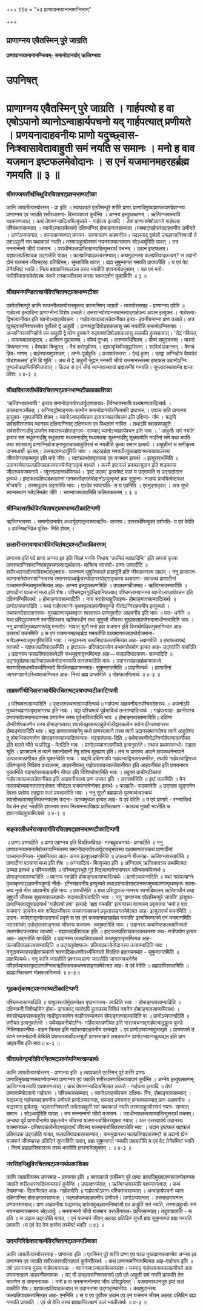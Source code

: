 +++
title = "०३ प्राणापानव्यानानामग्नित्वम्"

+++


## प्राणाग्नय एवैतस्मिन् पुरे जाग्रति

**प्राणापानव्यानानामग्नित्वम्- समानोदानयोर् ऋत्विग्भावः**

# **उपनिषत्**

# **प्राणाग्नय एवैतस्मिन् पुरे जाग्रति । गार्हपत्यो ह वा एषोऽपानो व्यानोऽन्वाहार्यपचनो यद् गार्हपत्यात् प्रणीयते । प्रणयनादाहवनीयः प्राणो यदुच्छ्वास- निःश्वासावेतावाहुती समं नयति स समानः । मनो ह वाव यजमान इष्टफलमेवोदानः । स एनं यजमानमहरहर्ब्रह्म गमयति ॥ ३ ॥**

### **श्रीमज्जयतीर्थभिक्षुविरचिताषट्प्रश्नभाष्यटीका**

कानि जाग्रतीत्यस्योत्तरम् - प्रा इति ॥ स्वापकाले एतस्मिन्पुरे शरीरे प्राणाः प्राणादिमुख्यप्राणरूपाण्येवाग्नयः प्राणाग्नय एव जाग्रति शरीरधारणा- दिस्वव्यापारं कुर्वन्ति । अग्नय इत्युपलक्षणम् । ऋत्विग्भावस्यापि वक्ष्यमाणत्वात् । कथं तेषामग्न्यादित्वमित्युच्यते - गार्हपत्य इत्यादि । तेषां प्राणानामेषोऽपानो गार्हपत्यः पश्चिमत्वसाम्यात् । व्यानोऽन्वाहार्यपचनो दक्षिणाग्निर् होमाङ्गत्वसाम्यात् ।यस्माद्गार्हपत्यादाहवनीयः प्रणीयते । प्राणोऽप्यपानात् । तस्मात्प्रणयनात् प्रणयन- साम्यात्प्राण आहवनीयः। यद्यस्माद् द्वावेतौ उच्छ्वासनिश्वासौ ते एवाऽऽहुती सम यथाकालं नयति। तस्मादाहुत्योस्समं नयनसाम्यात्समानः सोऽध्वर्युरिति यावत् । तत्र मननान्मनो जीवो यजमानः । पराधीनफलप्राप्तिसाम्यादित्युत्तरार्थं वचनम् । उदान इष्टफलम्। यज्ञफलप्रतिपादक उद्गातेति यावत् । फलप्रतिपादकत्वसाम्यात्। कथमुदानस्य फलप्रतिपादकत्वम्? स उदानो ह्येनं यजमानं जीवमहरहः प्रतिदिनम्। सुप्ताविति यावत् । ब्रह्म सुषुम्नागतं गमयति प्रापयतीति । य एवं वेद तेनैवमिष्टं भवति। नित्यं ब्रह्मप्राप्तिफलञ्च तस्य भवतीति ज्ञापनायेदमुक्तम् । यत एवं मनो- व्यतिरिक्तानामेवोपरमः स्वप्ने तस्माज्जीवस्य मनसः स्वप्नदर्शनं युक्तमिति ॥ ३ ॥

### **श्रीवामनपण्डिताचार्यविरचिताषट्प्रश्रभाष्यटीका**

एवमेतस्मिन्पुरे कानि स्वपन्तीत्यस्योत्तरमुक्त्वा कान्यस्मिन् जाग्रती - त्यस्योत्तरमाह - प्राणाग्नय एवेति ॥ गार्हपत्य इत्यादिना प्राणाग्नीनां विशेष उच्यते। उत्तराग्न्योरपानस्थानत्वाद्गार्हपत्य अपान इत्युक्तः । गार्हपत्या- द्विभज्यानीयत इति व्यानोऽन्वाहार्यपचनः । गार्हपत्यात्प्रज्वलन्नेवानीयत इत्या- हवनीयनाम्ना प्राण उच्यते। अत्र ह्युच्छ्वासनिश्वासावेव पूर्वोत्तरे द्वे आहुती । प्राणश्रद्धादिषोडशकलासु समं नयतीति समानोऽग्निरुक्तः । अन्याग्निस्त्वग्निहोत्रे पय आहुती द्वे परेण हूयमाने रुद्रवाय्वादिषोडशकलासु सन्नयति हुतवहत्वात्। 'रौद्रं गविसत् । वायव्यमपावसृष्टम् । आश्विनं दुह्यमानम् । सौम्यं दुग्धम् । वारुणमधिश्रितम् । पौष्णं समुदयन्तम् । मारुतं विष्यन्दमानम् । वैश्वदेवं बिन्दुमत् । मैत्रं शरोगृहीतम् । द्यावापृथिवीयमुद्वासितम् । सावित्रं प्रक्रान्तम् । वैष्णवं हिय- माणम् । बार्हस्पत्यमुपसन्नम् । अग्नेः पूर्वाहुतिः । प्रजापतेरुत्तरा । ऐन्द्रं हुतम् । एतद्वा अग्निहोत्रं वैश्वदेवं षोडशकलम्' इति हि श्रुतिः । अथ ते द्वे आहुती जुह्वन् मनस्वी जीवो यजमानस्तस्मा इष्टफल उदानोऽग्निः पुण्यलोकप्राप्तिनिमित्तत्वात् । किञ्च स एनं जीवं स्वप्नावस्थायां ब्रह्मसमीपं गमयति। सुप्त्यवस्थायामेव ह्यन्तः प्रवेशः ॥ ४-३ ॥

### **श्रीवादिराजतीर्थविरचिताषट्प्रश्नभाष्यटीकाप्रकाशिका**

‘ऋत्विग्भावस्यापि ' इत्यत्र समानोदानयोरध्वर्यूद्गात्राख्य- र्त्विग्भावस्यापि वक्ष्यमाणत्वादित्यर्थः । उपलक्षणःञ्चैतत् । अग्निवद्धोमाङ्गत्व-साम्येन समानोदानयोरनित्वमपि द्रष्टव्यम् । एवञ्च सति प्राणानय इत्युक्त- मुपपन्नमिति ज्ञेयम् । व्यानोऽन्वाहार्यपचन इत्यत्रान्वाहार्यपचन इति दक्षिणा- र्नाम । यद्यपि सर्वशरीरगतस्य व्यानस्य दक्षिणाग्निवद् दक्षिणभाग एव स्थितत्वं नास्ति । तथाऽपि श्वासरूपाहुतेः सर्वशरीरनाडीषु प्रापणेन श्वासरूपहोमाङ्गत्व- साम्याद् व्यानोऽन्वाहार्यपचन इति भावः । ' आहुतीः समं नयति' इत्यत्र समं स्थूलनाडीषु स्थूलतया मध्यमनाडीषु मध्यमतया सूक्ष्मनाडीषु सूक्ष्मतयेति नाडीनां समं यथा भवति तथा श्वासवायुं प्राणाग्निहोत्राङ्गभूतान्नाख्याहुतिरसं च नयतीति कृत्वा समान इत्यर्थः । आहुतीनां च समीकृत्य दानमध्वर्योः कृत्यम्। तस्मादयमध्वर्युरिति भावः । अहरहर्ब्रह्म गमयतीत्युक्तब्रह्मगमनाख्यफलस्य जीवयोग्यत्वान्मनुत इति मनो जीवः । यज्ञफलभोक्तृत्वात्स एव यजमान इत्यर्थः ॥ इत्युत्तरार्थमिति ॥ उदानस्येष्टफलप्रतिपादकत्वसाम्येनोद्गातृत्वं वक्ष्यते । कस्मै इष्टफलं प्रयच्छत्युदान इति शङ्काया जीवरूपयजमानाये - त्युत्तरप्रदानार्थमित्यर्थः। ‘इष्टं फलम्' इत्यत्रेष्टं फलं य उद्गायति स उद्गातोदान इत्यर्थः। इष्टफलप्रतिपादकसाम्नां गानकर्तोद्गातेवोदानोऽप्युत्कृष्टं ब्रह्म सुषुम्ना- नाड्या प्रापयित्वेष्टफलं भोजयति । तस्मादुदान उद्गातेति भावः । एतदेव स्पष्टयति- स य एवमिति । एवमुद्गातृवत् । अत्र सुप्ते स्वप्नस्थानं गतेऽस्मिन्नेव जीवे । स्वप्नावस्थायामिति फलितकथनम् ॥ ३ ॥

### **श्रीनिवासतीर्थविरचिताषट्प्रश्रभाष्यटीकाटिप्पणी**

ऋत्विग्भावस्य । समानोदानयोर् अध्वर्यूद्गातृत्वरूपऋत्वि- क्त्वस्य। उत्तरार्थमित्युक्तं दर्शयति- य एवं वेदेति ॥ उपनिषदभिप्रेतं पूरित- मिति ज्ञेयम् ।

### **छलारीनारायणाचार्यविरचितंषट्प्रश्नटीकाविवरणम्**

प्राणानय इति पदे प्राणा अग्नय इव इति विग्रहं मनसि निधाय 'उपमितं व्याघ्रादिभिः' इति समासं कृत्वा प्राणशब्दाग्निशब्दनिष्ठबहुवचनस्याद्यर्थकत्व- माश्रित्य व्याचष्टे- प्राणाः प्राणादीति ॥ शरीरधारणादीत्यादिशब्दाद्भुक्तान्न- समनयनं सुषुप्तिकाले प्राज्ञमूर्ति प्रति जीवप्रापणञ्च ग्राह्यम् । ननु प्राणापान- व्यानानामेवोत्तरत्राग्नित्वस्य समानस्याध्वर्युत्वस्योदानस्योद्गातृत्वस्य वक्ष्यमाण- त्वात्कथं प्राणादीनां पञ्चानामग्नित्वमुक्तमित्यत आह- अग्नय इत्युपलक्षणमिति ॥ उपलक्षणबीजमाह - ऋत्विग्भावस्यापीति ॥ प्राणादीनां पञ्चानां मध्य इति शेषः। पश्चिमद्वारगुदेन्द्रियनिष्ठत्वात् पश्चिमत्वमपानस्य व्यानोऽन्वाहार्यपचन इति दक्षिणाग्निरित्यर्थः ॥ होमाङ्गत्वसाम्यादिति । नायं स्वाहेत्याहुतिग्रहण- होमाङ्गत्वसाम्यादित्यर्थः ॥ प्राणोऽप्यपानादिति । यथा गार्हपत्याग्नेः पृथक्कृत्वाहवनीयकुण्डे नीतोऽग्निराहवनीय इत्युच्यते । तथापानदेशादपानरूप- मुख्यप्राणात्पृथक्कृतः श्वासरूपः प्राणमुपनीत आहवनीय इति भावः ॥ परा- धनेति ॥ यथा प्रसिद्धयजमाने स्वर्गादिफलम् ऋत्विगधीनं तथा सुषुप्तौ जीवस्य सुखफलप्राप्तेरुदानाधीनत्वादिति भावः । ननु प्राणादिमुख्यप्राणरूपेषु मनसोऽ- भावात् श्रुतौ मनो हवा यजमान इति किमर्थमधिकमुक्तमित्यत आह- उत्तरार्थं वचनमिति ॥ स एनं यजमानमहरहर्ब्रह्म गमयतीति वक्ष्यमाणफलप्राप्तेर्यजमाना- भावेऽसम्भवात्पृथगुक्तिरिति भावः । ननूदानस्य कथमिष्टफलत्वमित्यत आह- लक्षणयेति ॥ इष्टफलशब्दं व्याचष्टे - यज्ञफलप्रतिपादकमिति ॥ इष्टफल- प्रतिपादकत्वेन कथमत्रोपयोग इत्यत आह- उद्गातेति यावदिति ॥ उदानस्य फलप्रतिपादकत्वेऽपि कथमुद्गातृत्वमित्यत आह— फलप्रतिपादकत्व- साम्यादिति ॥ उद्गातुर्यज्ञफलप्रतिपादकत्वेनोदानस्यापि तत्साम्यादिति भावः । उदानस्याहरहर्ब्रह्मगमकत्वे श्रवणादिसाधनवैयर्थ्यमित्यतो विवक्षितब्रह्मगमनमाह- सुषुम्नागतमिति ॥ प्राज्ञमित्यर्थः । प्राणादीनां जागरणज्ञानेऽस्त्विष्टत्वमित्यत आह- नित्यं ब्रह्म प्राप्तमिति ॥ मोक्षफलमित्यर्थः ॥ ४-३ ॥

### **ताम्रपर्णीश्रीनिवासाचार्यविरचिताषट्प्रश्रभाष्यटीकाटिप्पणी**

॥ पश्चिमत्वसाम्यादिति ॥ पृष्ठभागस्थत्वसाम्यादित्यर्थः॥ गार्हपत्य आहवनीयात्पश्चिमदेशस्थः । अपानोऽपि मुख्यस्थप्राणात्पृष्ठभागस्थ इति भावः । यद्वा पश्चिमत्वं पूर्वभावित्वं तत्साम्यादित्यर्थः । गार्हपत्यादा- हवनीयस्य प्रणयनादेवमपानत्प्राणस्य प्रणयनेन तस्य पूर्वभावित्वादिति भावः ॥ होमाङ्गत्वसाम्यादिति॥ दक्षिणा होमविशेषकरणेन तस्य होमाङ्गत्ववत् श्वासोच्छ्रासरूपाहुतेर्नाडीद्वारकत्वेन सर्वनाडीगतव्यानस्य होमाङ्गत्वादिति भावः। यद्वा प्राणापानव्यानेषु मध्ये प्राणस्यापाने तस्य व्याने उदानसामानयोश्च व्याने आहुतेश्च तु होमाधिकरणत्वेन होमाङ्गत्वसाम्यादित्यप्याह- यद्गार्हपत्या-दिति ॥ यथैवाहवनीयोऽग्निर्गार्हपत्यात्प्रणीयत इति भारते श्रौते च प्रसिद्ध - मेतदिति भावः । प्राणोऽप्यपानात्प्रणीयते इत्यनुवर्तते। तथाच प्रथमस्कन्धो- दाहृता श्रुतिः। प्राणमपाने तं व्याने समानोदानौ तेषु तांश्च मूलप्राण इति। तत्र च प्राणस्य अपाने लयकथनेनापाने उत्पन्नत्वात्प्रणीयत इति युक्तमेवेति भावः । यद्यपि दक्षिणाग्रपि गार्हपत्याद्विभक्तत्वमस्ति, तथापि गार्हपत्याद्विभज्य दक्षिणकुण्डे निक्षिप्य प्रज्वलनम्, आहवनीयस्तु गार्हपत्यात्प्रज्वलन्नेवानीयत इति आहवनीयत इति प्रणयनमत्र मुख्यमिति यद्गार्हपत्यात्प्रकर्षेण नीयत इति विशिष्योक्तमिति भावः । तदुक्तं प्राचीनटीकायां गार्हपत्यात्प्रज्वलन्नेवानीयत इति आहवनीयात्मा प्राण उच्यत इति । उत्तरार्थमिति ॥ इष्टं फलमिति ॥ येन फलस्योच्यमानत्वात्तद्भोक्ता जीवोऽत्र यजमानत्वेनोक्त इत्यर्थः ॥ फलप्रति- पादकत्वेति ॥ उद्गाता ह्युद्गानेन देवताः प्रतोष्य तद्द्वारा फलं प्रयच्छतीति भावः । ननु सुप्तौ ब्रह्मप्राप्तेः पुरुषार्थत्वात्कथं श्वासोच्छ्वासाहुतियजनफलम् उदाना- त्प्राप्यमुच्यत इत्यत आह- य एवं वेदेति ॥ य एवं प्राणादे - रग्न्यादित्वं वेद तेन इष्टं भवतीति ज्ञापनाय तस्य नित्यमनपायिब्रह्म प्राप्तिलक्षण - फलञ्च मुक्तौ भवतीति च ज्ञापनायेदमुक्तमित्यर्थः ॥ ४-३ ॥

### **मङ्कालीधर्मराजाचार्यविरचिताषट्प्रश्नभाष्यटीकाटिप्पणी**

॥ प्राणाः प्राणादीति ॥ प्राणा एवाग्नय इति विवक्षितविग्रह- गतबहुवचनार्थः- प्राणादीति ॥ ननु प्राणापानव्यानानामेवोत्तरत्राग्नित्वस्य समानोदानयोरध्वर्यूद्गातृभावस्य वक्ष्यमाणत्वात्कथं प्राणादीनां पञ्चानामग्नित्व- मुक्तमित्यत आह- अनय इत्युपलक्षणमिति ॥ उपलक्षणे बीजमाह- ऋत्विग्भावस्यापीति ॥ प्राणादीनां पञ्चानां मध्य इति शेषः ॥ अग्न्यादित्व- मित्युच्यत इति ॥ अग्नित्वम् ऋत्विक्त्वञ्च कथमित्यत उच्यत इत्यर्थः॥ पश्चिमत्वेति ॥ पश्चिमद्वारभूते गुदे विद्यमानत्वेनापानस्य पश्चिमत्वमित्यर्थः॥ होमाङ्गत्वसाम्यादिति ॥ व्यानाय स्वाहेति होमाङ्गत्वसाम्यादित्यर्थः ॥ प्राणोऽप्यपानादिति ॥ यथा गार्हपत्याग्नेः पृथक्कृत्वाऽऽहवनीयकुण्डे नीतो- ऽग्निराहवनीय इत्युच्यते तथाऽपानप्रदेशादपानरूपमुख्यप्राणात्पृथक्कृतः श्वास- रूपः मुखे नीत आहवनीय इति भावः ॥ पराधीनेति ॥ यथा प्रसिद्धयज-मानस्य स्वर्गादिफलम् ऋत्विगधीनं तथा सुषुप्तौ जीवस्य सुखरूपफलप्राप्ते- रुदानाधीनत्वादिति भावः । ननु 'प्राणाग्नय एवैतस्मिन्पुरे जाग्रति' इत्युक्त- प्राणाग्नित्वाद्युपपादनार्थं 'गार्हपत्यो हवा' इत्यादेः 'ब्रह्म गमयति' इत्यन्तस्य वाक्यस्य प्रवृत्ततया 'मनो ह वाव यजमान' इत्यनेन मनः शब्दितजीवस्य यजमानत्ववचनं प्रकृतासङ्गतमेवेत्यत आह- इत्युत्तरार्थं वचनमिति । उदान- स्योद्गातृत्वोपपादनार्थं प्रवृत्ते स एष एनं यजमानमहरहर्ब्रह्म गमयति' इत्यस्मिन्वाक्ये एनं यजमानमिति परामर्शार्थम् उपोद्घातसङ्गत्या जीवस्य यजमान- त्वमुक्तमिति भावः । उदानस्य कथमिष्टफलत्वमित्यतो लक्षणयेष्टफलशब्द व्याचष्टे - यज्ञफलप्रतिपादक इति ॥ इष्टफलप्रतिपादकत्वकथनस्य कथ- मत्रोपयोग इत्यत आह- उद्गातेति यावदिति ॥ उदानस्य फलप्रतिपादकत्वे कथमुद्गातृत्वमित्यत आह- फलप्रतिपादकत्वसाम्यादिति ॥ उद्गातुर्यज्ञफल- प्रतिपादकत्वेनोदानस्य तत्साम्यादिति भावः । ननूदानस्याहरहर्ब्रह्मगमकत्वे श्रवणादिसाधनवैयर्थ्यमित्यतो विवक्षितं ब्रह्मगमनमाह - सुषुम्नागतमिति ॥ प्राज्ञमित्यर्थः। ननु कानि जाग्रतीति प्रश्नस्य प्राणा जाग्रतीति जागरणवचनेनैव परिहर्तव्यत्वादपृष्टप्राणाग्नित्वऋत्विक्त्वकथनमसङ्गतमेवेत्यत आह- य एवं वेदेति ॥ ब्रह्मप्राप्तिफलमिति ॥ ब्रह्मप्राप्तिलक्षणं मोक्षफलमित्यर्थः ॥ ४-३॥

### **गूढकर्तृकाषट्प्रश्नभाष्यटीकाटिप्पणी**

पश्चिमत्वसाम्यादिति ॥ पायूपस्थयोर्मुखमपेक्ष्य पृष्ठभागस्थ- त्वादिति भावः । होमाङ्गत्वसाम्यादिति ॥ दक्षिणाम्नी विशेषहोमेन होमा- ङ्गत्ववद् व्यानेऽपि हुतान्नस्य विविधं नयनेन होमाङ्गत्वसाम्यमित्यर्थः । श्वासोच्छ्वासरूपाहुतेर् नाडीद्वारकत्वेन नाडीगतव्यानस्य होमाङ्गत्वसाम्यादिति वा ॥ प्राणोऽप्यपानादिति ॥ प्रणीयत इत्यनुवर्ततते । यथैवाहवनीयोऽग्नि- गर्हिपत्यात्प्रणीयत इति भारतवचनाद्गार्हपत्यादुद्धृत्य कुण्डे निक्षिप्याहवनीया- वाहनं क्रियत इति गार्हपत्यादाहवनीय उत्पद्यते । एवं प्राणोऽप्यपानादुत्पद्यते । प्राणमपाने तं व्याने समानोदानौ तेष्विति प्रथमतात्पर्योपात्तश्रुतौ प्राणस्यापाने लयकथनेन प्राणोऽप्यपानादुत्पद्यत इति प्राण आहवनीय इति भावः॥ ४-३ ॥

### **श्रीराघवेन्द्रयतिविरचितषट्प्रश्नोपनिषत्खण्डार्थः**

कानि जाग्रतीत्यस्योत्तरम् - प्राणानय इति ॥ स्वापकाले एतस्मिन् पुरे शरीरे प्राणाः प्राणादिमुख्यप्राणरूपाण्येवाग्नय प्राणाग्नय एव जाग्रति शरीरधारणादिस्वव्यापारं कुर्वन्ति । अग्नेय इत्युपलक्षणम्; ऋत्विग्भावस्यापि वक्ष्यमाणत्वात् । कथं तेषामग्न्यादित्वमित्यत उच्यते - गार्हपत्य इत्यादि ॥ तेषां प्राणानामेषोऽपानो गार्हपत्यः । पश्चिमत्वसाम्यात् । व्यानोऽन्वहार्यपचनः दक्षिणा- ग्निः, होमाङ्गत्वसाम्यात् । यद्यस्माद् गार्हपत्यादाहवनीयः प्रणीयते प्राणोऽप्यपानात्, तस्मात् प्रणयनात् प्रणयनसाम्यात् प्राण आहवनीयः । यद्यस्माद् द्वावेतावु- च्छ्वासनिश्वासौ तावेतावाहुती समं यथाकालं नयति तस्मादाहुत्योस्समं नयन- साम्यात् समानः । सोऽध्वर्युरिति यावत् । तत्र मननान्मनो जीवो यजमानः । पराधीनफलत्वसाम्यादित्युत्तरार्थं वचनम्। अन्यथा पूर्वं प्राणादीनामेव प्रकृतत्वेन जीवस्य यजमानत्वोक्तिरयुक्ता स्यात् । अत उत्तरवाक्ये उदानस्य यजमानफल- प्रतिपादकत्वेनोद्गातृत्वार्थं जीवस्य यजमानत्वोक्तिरुपपन्नेति भावः । उदान इष्टफलं यज्ञफलं प्रतिपादक उद्गातेति यावत्, फलप्रतिपादकत्वसाम्यात्। कथमुदानस्य फलप्रतिपादकत्वम्? स उदानो ह्येनं यजमानं जीवमहरहः प्रतिदिनं सुप्ताविति यावत्, ब्रह्म सुषुम्नागतं गमयति प्रापयतीति य एवं वेद तेनैवमिष्टं भवति । नित्यं ब्रह्मप्राप्तिफलञ्च तस्य भवतीति ज्ञापनायेदमुक्तम् । ॥ ४-३ ॥

### **नरसिंहभिक्षुविरचिताषट्प्रश्नार्थप्रकाशिका**

कानि जाग्रतीत्यस्य उत्तरमाह - प्राणानय इति ॥ स्वापकाले एतस्मिन् पुरे प्राणाः प्राणादिमुख्यप्राणरूपाण्येवाग्नयः जाग्रति शरीरधारणादिस्वव्यापारं कुर्वन्ति । उपलक्षणमेतत् । ऋत्विग्भावस्यापि वक्ष्यमाणत्वात् । कथं तेषामग्न्या- दित्वमित्यत आह- गार्हपत्येति ॥ गार्हपत्योऽपानः पश्चिमत्वसाम्यात् । अन्वाहार्यपचनो व्यानः दक्षिणाग्निर् होमाङ्गत्वसाम्यात् । यद्गार्हपत्यादाहवनीयः प्रणीयते। प्राणोऽप्यपानात् । तस्मात्प्रणयनात् प्रणयनसाम्यात्। प्राण आहवनीयः यद्यस्माद् यावेतावुच्छ्वासनिश्वासौ एत आहुतिं समं नयति, तस्मादाहुत्योः समं नयनसाम्यात्समानः सोऽध्वर्युः । मननान्मनो जीवो यजमानः पराधीनफल- प्राप्तिसाम्यात्। तदुपपादयति - स इति ॥ स उदान उद्गातेति यावत् । एनं यजमानं जीवम् अहरहः प्रतिदिनं सुप्तौ ब्रह्म सुषुम्नागतं ब्रह्म गमयति प्रापयति ।य एवं वेद तेन ज्ञानेन तस्येष्टं भवति ॥ ४३ ॥

### **उदयगिरिकेशवाचार्यविरचिताषट्प्रश्नपञ्चिका**

कानि जाग्रतीत्यस्योत्तरमाह - प्राणानय इति ॥ एतस्मिन् पुरे शरीरे प्राणा एव पञ्च मुख्यप्राणरूपाण्येव अग्नय इव प्राणाग्नय एव जाग्रति शरीरधारणादिव्यापारं कुर्वन्तीत्यर्थः । कथं प्राणानामग्नित्वमित्यत आह-गार्हपत्य इति ॥ एषो ऽपाननामा मुख्यः गार्हपत्यनामकः । व्याननामाऽन्वाहार्यपचनसंज्ञः। यस्माद् गार्हपत्यनामकात्प्रणीयते अतः प्रणयनात्प्राण आहवनीयनामकः । यद् यौ उच्छ्वासनिश्वासरूपे एतौ एते आहुती समं नयति प्रापयति तेन कारणेन स समाननामकः । मनो ह वा मननान्मनोनामा जीवः प्रसिद्धमेतत् । यजमानस्थानभूत इष्टं फलं वक्तीति शेषः। यज्ञफलप्रतिपादकत्वात् स उदाननामा उद्गातृस्थानीयः । कथमुदानस्य फलप्रतिपादकत्वमित्यत आह- एनमिति ॥ स य एव पूर्वोक्त उदान एव एनं यजमानं जीवम् अहरहः प्रतिदिनं ब्रह्म गमयति प्रापयति । एवं यो वेत्ति तस्य ब्रह्मप्राप्तिलक्षणं फलं भवतीत्यर्थः ॥ ४-३ ॥

